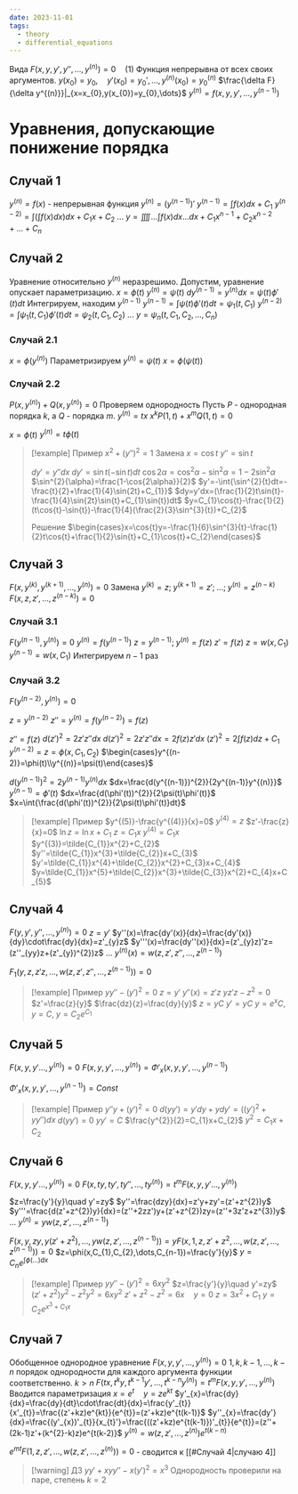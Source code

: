 ```yaml
---
date: 2023-11-01
tags:
  - theory
  - differential_equations
---
```

Вида
$F(x,y,y',y'',\dots,y^{(n)})=0\quad(1)$
Функция непрерывна от всех своих аргументов.
$y(x_{0})=y_{0},\quad y'(x_{0})=y_{0}',\dots,y^{(n)}(x_{0})=y_{0}^{(n)}$
$\frac{\delta F}{\delta y^{(n)}}|_{x=x_{0},y(x_{0})=y_{0},\dots}$
$y^{(n)}=f(x,y,y',\dots,y^{(n-1)})$

# Уравнения, допускающие понижение порядка
## Случай 1
$y^{(n)}=f(x)$ - непрерывная функция
$y^{(n)}=(y^{(n-1)})'$
$y^{(n-1)}=\int{f(x)dx}+C_{1}$
$y^{(n-2)}=\int{(\int{f(x)}dx)}dx+C_{1}x+C_{2}$
$\dots$
$y=\iiiint\dots\int{f(x)dx\dots dx}+C_{1}x^{n-1}+C_{2}x^{n-2}+\dots+C_{n}$

## Случай 2
Уравнение относительно $y^{(n)}$ неразрешимо.
Допустим, уравнение опускает параметризацию.
$x=\phi(t)$
$y^{(n)}=\psi(t)$
$dy^{(n-1)}=y^{(n)}dx=\psi(t)\phi'(t)dt$
Интегрируем, находим $y^{(n-1)}$
$y^{(n-1)}=\int{\psi(t)\phi'(t)dt}=\psi_{1}(t, C_{1})$
$y^{(n-2)}=\int{\psi_{1}(t,C_{1})\phi'(t)dt}=\psi_{2}(t,C_{1},C_{2})$
$\dots$
$y=\psi_{n}(t,C_{1},C_{2},\dots,C_{n})$

### Случай 2.1
$x=\phi(y^{(n)})$
Параметризируем
$y^{(n)}=\psi(t)$
$x=\phi(\psi(t))$

### Случай 2.2
$P(x,y^{(n)})+Q(x,y^{(n)})=0$
Проверяем однородность
Пусть $P$ - однородная порядка $k$, а $Q$ - порядка $m$.
$y^{(n)}=tx$
$x^{k}P(1,t)+x^{m}Q(1,t)=0$

$x=\phi(t)$
$y^{(n)}=t\phi(t)$


> [!example] Пример
> $x^{2}+(y'')^{2}=1$
> Замена
> $x=\cos{t}$
> $y''=\sin{t}$
> 
> $dy'=y''dx$
> $dy'=\sin{t}(-\sin{t})dt$
> $\cos{2\alpha}=\cos^{2}{\alpha}-\sin^{2}{\alpha}=1-2\sin^{2}{\alpha}$
> $\sin^{2}{\alpha}=\frac{1-\cos{2\alpha}}{2}$
> $y'=-\int{\sin^{2}{t}dt=-\frac{t}{2}+\frac{1}{4}\sin{2t}+C_{1}}$
> $dy=y'dx=(\frac{1}{2}t\sin{t}-\frac{1}{4}\sin{2t}\sin{t}+C_{1}\sin{t})dt$
> $y=C_{1}\cos{t}-\frac{1}{2}(t\cos{t}-\sin{t})-\frac{1}{4}(\frac{2}{3}\sin^{3}{t})+C_{2}$
> 
> Решение
> $\begin{cases}x=\cos{t}y=-\frac{1}{6}\sin^{3}{t}-\frac{1}{2}t\cos{t}+\frac{1}{2}\sin{t}+C_{1}\cos{t}+C_{2}\end{cases}$

## Случай 3
$F(x,y^{(k)},y^{(k+1)},\dots,y^{(n)})=0$
Замена
$y^{(k)}=z;\;y^{(k+1)}=z';\;\dots;\;y^{(n)}=z^{(n-k)}$
$F(x,z,z',\dots,z^{(n-k)})=0$

### Случай 3.1
$F(y^{(n-1)},y^{(n)})=0$
$y^{(n)}=f(y^{(n-1)})$
$z=y^{(n-1)};\;y^{(n)}=f(z)$
$z'=f(z)$
$z=w(x,C_{1})$
$y^{(n-1)}=w(x,C_{1})$
Интегрируем $n-1$ раз

### Случай 3.2
$F(y^{(n-2)},y^{(n)})=0$

$z=y^{(n-2)}$
$z''=y^{(n)}=f(y^{(n-2)})=f(z)$

$z''=f(z)$
$d(z')^{2}=2z'z''dx$
$d(z')^{2}=2z'z''dx=2f(z)z'dx$
$(z')^{2}=2\int{f(z)dz}+C_{1}$
$y^{(n-2)}=z=\phi(x,C_{1},C_{2})$
$\begin{cases}y^{(n-2)}=\phi(t)\\y^{(n)}=\psi(t)\end{cases}$

$d(y^{(n-1)})^{2}=2y^{(n-1)}y^{(n)}dx$
$dx=\frac{d(y^{(n-1)})^{2}}{2y^{(n-1)}y^{(n)}}$
$y^{(n-1)}=\phi'(t)$
$dx=\frac{d(\phi'(t))^{2}}{2\psi(t)\phi'(t)}$
$x=\int{\frac{d(\phi'(t))^{2}}{2\psi(t)\phi'(t)}dt}$


> [!example] Пример
> $y^{(5)}-\frac{y^{(4)}}{x}=0$
> $y^{(4)}=z$
> $z'-\frac{z}{x}=0$
> $\ln{z}=\ln{x}+C_{1}$
> $z=C_{1}x$
> $y^{(4)}=C_{1}x$
> $y^{(3)}=\tilde{C_{1}}x^{2}+C_{2}$
> $y''=\tilde{C_{1}}x^{3}+\tilde{C_{2}}x+C_{3}$
> $y'=\tilde{C_{1}}x^{4}+\tilde{C_{2}}x^{2}+C_{3}x+C_{4}$
> $y=\tilde{C_{1}}x^{5}+\tilde{C_{2}}x^{3}+\tilde{C_{3}}x^{2}+C_{4}x+C_{5}$

## Случай 4
$F(y,y',y'',\dots,y^{(n)})=0$
$z=y'$
$y''(x)=\frac{dy'(x)}{dx}=\frac{dy'(x)}{dy}\cdot\frac{dy}{dx}=z'_{y}z$
$y'''(x)=\frac{dy''(x)}{dx}=(z'_{y}z)'z=(z''_{yy}z+(z'_{y})^{2})z$
$\dots$
$y^{(n)}(x)=w(z,z',z'',\dots,z^{(n-1)})$

$F_{1}(y,z,z'z,\dots,w(z,z',z'',\dots,z^{(n-1)}))=0$

> [!example] Пример
> $yy''-(y')^{2}=0$
> $z=y'$
> $y''(x)=z'z$
> $yz'z-z^{2}=0$
> $z'=\frac{z}{y}$
> $\frac{dz}{z}=\frac{dy}{y}$
> $z=yC$
> $y'=yC$
> $y=e^{x}C,\;y=C,\;y=C_{2}e^{C_{1}}$

## Случай 5
$F(x,y,y'\dots,y^{(n)})=0$
$F(x,y,y',\dots,y^{(n)})=\Phi'_{x}(x,y,y',\dots,y^{(n-1)})$

$\Phi'_{x}(x,y,y',\dots,y^{(n-1)})=Const$

> [!example] Пример
> $y''y+(y')^{2}=0$
> $d(yy')=y'dy+ydy'=((y')^{2}+yy'')dx$
> $d(yy')=0$
> $yy'=C$
> $\frac{y^{2}}{2}=C_{1}x+C_{2}$
> $y^{2}=C_{1}x+C_{2}$

## Случай 6
$F(x,y,y'\dots,y^{(n)})=0$
$F(x,ty,ty',ty'',\dots,ty^{(n)})=t^{m}F(x,y,y'\dots,y^{(n)})$

$z=\frac{y'}{y}\quad y'=zy$
$y''=\frac{dzy}{dx}=z'y+zy'=(z'+z^{2})y$
$y'''=\frac{d(z'+z^{2})y}{dx}=(z''+2zz')y+(z'+z^{2})zy=(z''+3z'z+z^{3})y$
$\dots$
$y^{(n)}=yw(z,z',\dots,z^{(n-1)})$

$F(x,y,zy,y(z'+z^{2}),\dots, yw(z,z',\dots, z^{(n-1)}))=yF(x,1,z,z'+z^{2},\dots, w(z,z',\dots,z^{(n-1)}))=0$
$z=\phi(x,C_{1},C_{2},\dots,C_{n-1})=\frac{y'}{y}$
$y=C_{n}e^{\int{\phi(\dots)dx}}$

> [!example] Пример
> $yy''-(y')^{2}=6xy^{2}$
> $z=\frac{y'}{y}\quad y'=zy$
> $(z'+z^{2})y^{2}-z^{2}y^{2}=6xy^{2}$
> $z'+z^{2}-z^{2}=6x\quad y=0$
> $z=3x^{2}+C_{1}$
> $y=C_{2}e^{x^{3}+C_{1}x}$

## Случай 7
Обобщенное однородное уравнение
$F(x,y,y',\dots,y^{(n)})=0$
$1,k,k-1,\dots,k-n$ порядок однородности для каждого аргумента функции соответственно. $k>n$
$F(tx,t^{k}y,t^{k-1}y',\dots,t^{k-n}y^{(n)})=t^{m}F(x,y,y',\dots,y^{(n)})$
Вводится параметризация
$x=e^{t}\quad y=ze^{kt}$
$y'_{x}=\frac{dy}{dx}=\frac{dy}{dt}\cdot\frac{dt}{dx}=\frac{y'_{t}}{x'_{t}}=\frac{(z'+kz)e^{kt}}{e^{t}}=(z'+kz)e^{t(k-1)}$
$y''_{x}=\frac{dy'}{dx}=\frac{(y'_{x})'_{t}}{x_{t}'}=\frac{((z'+kz)e^{t(k-1)})'_{t}}{e^{t}}=(z''+(2k-1)z'+(k^{2}-k)z)e^{t(k-2)}$
$y^{(n)}=w(z,z',\dots,z^{(n)})e^{t(k-n)}$

$e^{mt}F(1,z,z',\dots,w(z,z',\dots,z^{(n)}))=0$ - сводится к [[#Случай 4|случаю 4]]


> [!warning] ДЗ
> $yy'+xyy''-x(y')^{2}=x^{3}$
> Однородность проверили на паре, степень $k=2$
